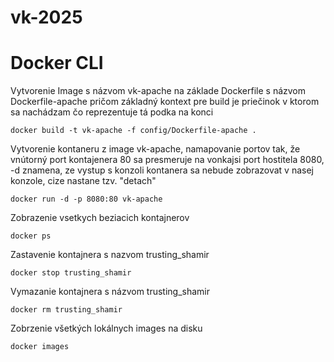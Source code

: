 # vk-2025

# Docker CLI

Vytvorenie Image s názvom vk-apache na základe Dockerfile s názvom Dockerfile-apache pričom
základný kontext pre build je priečinok v ktorom sa nachádzam čo reprezentuje tá podka na konci

``docker build -t vk-apache -f config/Dockerfile-apache .``

Vytvorenie kontaneru z image vk-apache, namapovanie portov tak, že vnútorný port kontajenera 80
sa presmeruje na vonkajsi port hostitela 8080, -d znamena, ze vystup s konzoli kontanera sa nebude zobrazovat
v nasej konzole, cize nastane tzv. "detach"

``docker run -d -p 8080:80 vk-apache``

Zobrazenie vsetkych beziacich kontajnerov

``docker ps``

Zastavenie kontajnera s nazvom trusting_shamir

``docker stop trusting_shamir``

Vymazanie kontajnera s názvom trusting_shamir

``docker rm trusting_shamir``

Zobrzenie všetkých lokálnych images na disku

``docker images``
